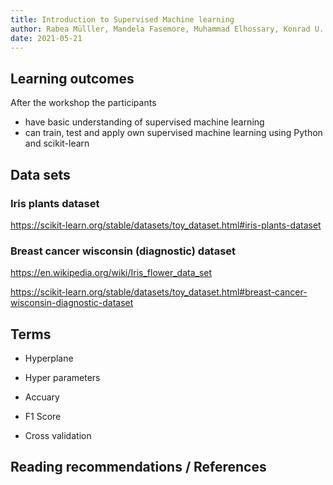 ```yaml
---
title: Introduction to Supervised Machine learning
author: Rabea Mülller, Mandela Fasemore, Muhammad Elhossary, Konrad U. Förstner
date: 2021-05-21
---
```


## Learning outcomes

After the workshop the participants

- have basic understanding of supervised machine learning
- can train, test and apply own supervised machine learning using
  Python and scikit-learn

## Data sets

### Iris plants dataset

https://scikit-learn.org/stable/datasets/toy_dataset.html#iris-plants-dataset

### Breast cancer wisconsin (diagnostic) dataset

https://en.wikipedia.org/wiki/Iris_flower_data_set

https://scikit-learn.org/stable/datasets/toy_dataset.html#breast-cancer-wisconsin-diagnostic-dataset

## Terms

- Hyperplane

- Hyper parameters

- Accuary 

- F1 Score

- Cross validation

## Reading recommendations / References

